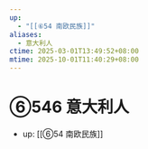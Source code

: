 ```yaml
---
up:
  - "[[⑥54 南欧民族]]"
aliases:
  - 意大利人
ctime: 2025-03-01T13:49:52+08:00
mtime: 2025-10-01T11:40:29+08:00
---
```


# ⑥546 意大利人

- up: [[⑥54 南欧民族]]

